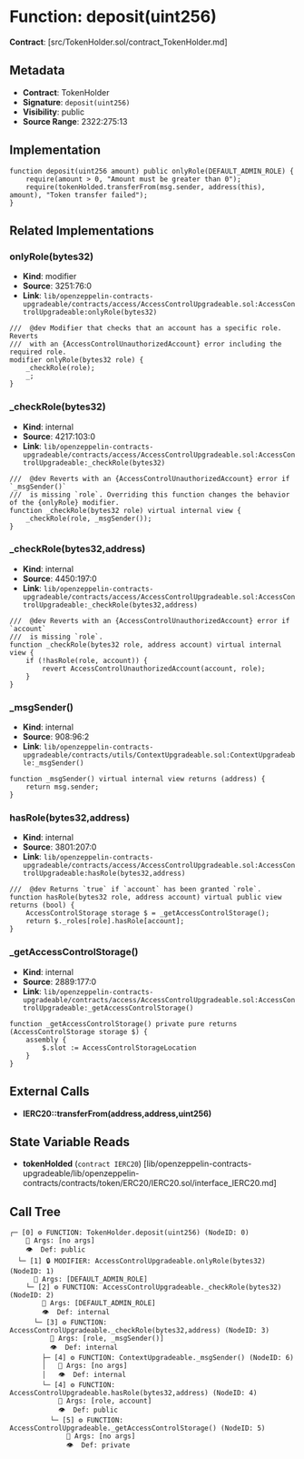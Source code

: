 # Function: deposit(uint256)

**Contract**: [src/TokenHolder.sol/contract_TokenHolder.md]

## Metadata

- **Contract**: TokenHolder
- **Signature**: `deposit(uint256)`
- **Visibility**: public
- **Source Range**: 2322:275:13

## Implementation

```solidity
function deposit(uint256 amount) public onlyRole(DEFAULT_ADMIN_ROLE) {
    require(amount > 0, "Amount must be greater than 0");
    require(tokenHolded.transferFrom(msg.sender, address(this), amount), "Token transfer failed");
}
```

## Related Implementations

### onlyRole(bytes32)

- **Kind**: modifier
- **Source**: 3251:76:0
- **Link**: `lib/openzeppelin-contracts-upgradeable/contracts/access/AccessControlUpgradeable.sol:AccessControlUpgradeable:onlyRole(bytes32)`

```solidity
///  @dev Modifier that checks that an account has a specific role. Reverts
///  with an {AccessControlUnauthorizedAccount} error including the required role.
modifier onlyRole(bytes32 role) {
    _checkRole(role);
    _;
}
```

### _checkRole(bytes32)

- **Kind**: internal
- **Source**: 4217:103:0
- **Link**: `lib/openzeppelin-contracts-upgradeable/contracts/access/AccessControlUpgradeable.sol:AccessControlUpgradeable:_checkRole(bytes32)`

```solidity
///  @dev Reverts with an {AccessControlUnauthorizedAccount} error if `_msgSender()`
///  is missing `role`. Overriding this function changes the behavior of the {onlyRole} modifier.
function _checkRole(bytes32 role) virtual internal view {
    _checkRole(role, _msgSender());
}
```

### _checkRole(bytes32,address)

- **Kind**: internal
- **Source**: 4450:197:0
- **Link**: `lib/openzeppelin-contracts-upgradeable/contracts/access/AccessControlUpgradeable.sol:AccessControlUpgradeable:_checkRole(bytes32,address)`

```solidity
///  @dev Reverts with an {AccessControlUnauthorizedAccount} error if `account`
///  is missing `role`.
function _checkRole(bytes32 role, address account) virtual internal view {
    if (!hasRole(role, account)) {
        revert AccessControlUnauthorizedAccount(account, role);
    }
}
```

### _msgSender()

- **Kind**: internal
- **Source**: 908:96:2
- **Link**: `lib/openzeppelin-contracts-upgradeable/contracts/utils/ContextUpgradeable.sol:ContextUpgradeable:_msgSender()`

```solidity
function _msgSender() virtual internal view returns (address) {
    return msg.sender;
}
```

### hasRole(bytes32,address)

- **Kind**: internal
- **Source**: 3801:207:0
- **Link**: `lib/openzeppelin-contracts-upgradeable/contracts/access/AccessControlUpgradeable.sol:AccessControlUpgradeable:hasRole(bytes32,address)`

```solidity
///  @dev Returns `true` if `account` has been granted `role`.
function hasRole(bytes32 role, address account) virtual public view returns (bool) {
    AccessControlStorage storage $ = _getAccessControlStorage();
    return $._roles[role].hasRole[account];
}
```

### _getAccessControlStorage()

- **Kind**: internal
- **Source**: 2889:177:0
- **Link**: `lib/openzeppelin-contracts-upgradeable/contracts/access/AccessControlUpgradeable.sol:AccessControlUpgradeable:_getAccessControlStorage()`

```solidity
function _getAccessControlStorage() private pure returns (AccessControlStorage storage $) {
    assembly {
        $.slot := AccessControlStorageLocation
    }
}
```

## External Calls

- **IERC20::transferFrom(address,address,uint256)**

## State Variable Reads

- **tokenHolded** (`contract IERC20`) [lib/openzeppelin-contracts-upgradeable/lib/openzeppelin-contracts/contracts/token/ERC20/IERC20.sol/interface_IERC20.md]

## Call Tree

```
┌─ [0] ⚙️ FUNCTION: TokenHolder.deposit(uint256) (NodeID: 0)
    💬 Args: [no args]
    👁️  Def: public
  └─ [1] 🔒 MODIFIER: AccessControlUpgradeable.onlyRole(bytes32) (NodeID: 1)
      💬 Args: [DEFAULT_ADMIN_ROLE]
    └─ [2] ⚙️ FUNCTION: AccessControlUpgradeable._checkRole(bytes32) (NodeID: 2)
        💬 Args: [DEFAULT_ADMIN_ROLE]
        👁️  Def: internal
      └─ [3] ⚙️ FUNCTION: AccessControlUpgradeable._checkRole(bytes32,address) (NodeID: 3)
          💬 Args: [role, _msgSender()]
          👁️  Def: internal
        ├─ [4] ⚙️ FUNCTION: ContextUpgradeable._msgSender() (NodeID: 6)
        │   💬 Args: [no args]
        │   👁️  Def: internal
        └─ [4] ⚙️ FUNCTION: AccessControlUpgradeable.hasRole(bytes32,address) (NodeID: 4)
            💬 Args: [role, account]
            👁️  Def: public
          └─ [5] ⚙️ FUNCTION: AccessControlUpgradeable._getAccessControlStorage() (NodeID: 5)
              💬 Args: [no args]
              👁️  Def: private
```
